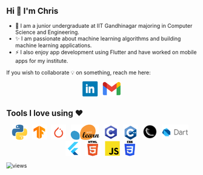 ## Hi 👋 I'm Chris

- 📖 I am a junior undergraduate at IIT Gandhinagar majoring in Computer Science and Engineering. 
- ✨ I am passionate about machine learning algorithms and building machine learning applications. 
- ⚡ I also enjoy app development using Flutter and have worked on mobile apps for my institute. 

If you wish to collaborate 💡 on something, reach me here:

<p align='center'>
<a href="http://linkedin.com/in/chrisfrancis09"><img height="40" src="icons/linkedin.png"></a>&nbsp;&nbsp;
<a href="mailto:chris.francis@iitgn.ac.in"><img height="40" src="icons/gmail.png"></a>
</p>

## Tools I love using ❤️ 

<p align="center"> 
<a href=""><img height="40" src="icons/python.png"></a>&nbsp;&nbsp;
<a href=""><img height="40" src="icons/tf.png"></a>&nbsp;&nbsp;
<a href=""><img height="40" src="icons/pytorch.png"></a>&nbsp;&nbsp;
<a href=""><img height="40" src="icons/sklearn.png"></a>&nbsp;&nbsp;
<a href=""><img height="40" src="icons/c.png"></a>&nbsp;&nbsp;
<a href=""><img height="40" src="icons/c++.png"></a>&nbsp;&nbsp;
<a href=""><img height="40" src="icons/flask.png"></a>&nbsp;&nbsp;
<a href=""><img height="40" src="icons/dart.png"></a>&nbsp;&nbsp;
<a href=""><img height="40" src="icons/flutter.png"></a>&nbsp;&nbsp;
<a href=""><img height="40" src="icons/html.png"></a>&nbsp;&nbsp;
<a href=""><img height="40" src="icons/js.png"></a>&nbsp;&nbsp;
<a href=""><img height="40" src="icons/css.png"></a>&nbsp;&nbsp;
</p>



![views](https://komarev.com/ghpvc/?username=frank-chris&color=4F94EF&style=flat-square)
